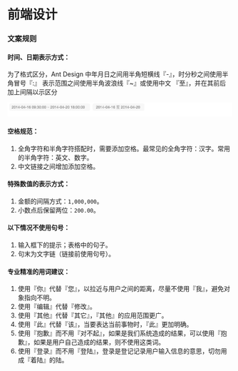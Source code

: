 # 前端设计

### 文案规则

#### 时间、日期表示方式：

为了格式区分，Ant Design 中年月日之间用半角短横线『-』，时分秒之间使用半角冒号『:』 表示范围之间使用半角波浪线『~』或使用中文 『至』，并在其前后加上间隔以示区分

![](../../.gitbook/assets/image%20%286%29.png)

#### 空格规范：

1. 全角字符和半角字符搭配时，需要添加空格。最常见的全角字符：汉字。常用的半角字符：英文、数字。
2. 中文链接之间增加添加空格。

#### 特殊数值的表示方式：

1. 金额的间隔方式：`1,000,000`。
2. 小数点后保留两位：`200.00`。

#### 以下情况不使用句号：

1. 输入框下的提示；表格中的句子。
2. 句末为文字链（链接前使用句号）。

#### 专业精准的用词建议：

1. 使用『你』代替『您』，以拉近与用户之间的距离，尽量不使用『我』，避免对象指向不明。
2. 使用『编辑』代替『修改』。
3. 使用『其他』代替『其它』，『其他』的应用范围更广。
4. 使用『此』代替『该』，当要表达当前事物时，『此』更加明确。
5. 使用『抱歉』而不用『对不起』，如果是我们系统造成的结果，可以使用『抱歉』，如果是用户自己造成的结果，则不使用这类词。
6. 使用『登录』而不用『登陆』，登录是登记记录用户输入信息的意思，切勿用成『着陆』的陆。

